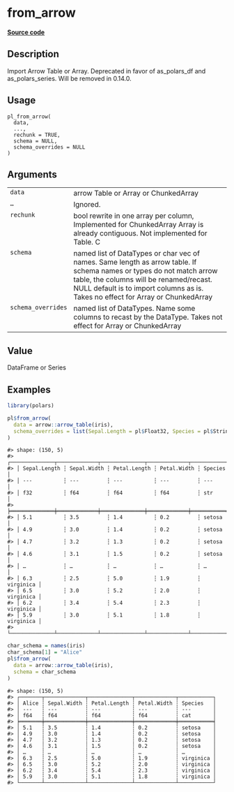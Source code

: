 

# from_arrow

[**Source code**](https://github.com/pola-rs/r-polars/tree/main/R/convert.R#L29)

## Description

Import Arrow Table or Array. Deprecated in favor of as_polars_df and
as_polars_series. Will be removed in 0.14.0.

## Usage

<pre><code class='language-R'>pl_from_arrow(
  data,
  ...,
  rechunk = TRUE,
  schema = NULL,
  schema_overrides = NULL
)
</code></pre>

## Arguments

<table>
<tr>
<td style="white-space: nowrap; font-family: monospace; vertical-align: top">
<code id="pl_from_arrow_:_data">data</code>
</td>
<td>
arrow Table or Array or ChunkedArray
</td>
</tr>
<tr>
<td style="white-space: nowrap; font-family: monospace; vertical-align: top">
<code id="pl_from_arrow_:_...">…</code>
</td>
<td>
Ignored.
</td>
</tr>
<tr>
<td style="white-space: nowrap; font-family: monospace; vertical-align: top">
<code id="pl_from_arrow_:_rechunk">rechunk</code>
</td>
<td>
bool rewrite in one array per column, Implemented for ChunkedArray Array
is already contiguous. Not implemented for Table. C
</td>
</tr>
<tr>
<td style="white-space: nowrap; font-family: monospace; vertical-align: top">
<code id="pl_from_arrow_:_schema">schema</code>
</td>
<td>
named list of DataTypes or char vec of names. Same length as arrow
table. If schema names or types do not match arrow table, the columns
will be renamed/recast. NULL default is to import columns as is. Takes
no effect for Array or ChunkedArray
</td>
</tr>
<tr>
<td style="white-space: nowrap; font-family: monospace; vertical-align: top">
<code id="pl_from_arrow_:_schema_overrides">schema_overrides</code>
</td>
<td>
named list of DataTypes. Name some columns to recast by the DataType.
Takes not effect for Array or ChunkedArray
</td>
</tr>
</table>

## Value

DataFrame or Series

## Examples

``` r
library(polars)

pl$from_arrow(
  data = arrow::arrow_table(iris),
  schema_overrides = list(Sepal.Length = pl$Float32, Species = pl$String)
)
```

    #> shape: (150, 5)
    #> ┌──────────────┬─────────────┬──────────────┬─────────────┬───────────┐
    #> │ Sepal.Length ┆ Sepal.Width ┆ Petal.Length ┆ Petal.Width ┆ Species   │
    #> │ ---          ┆ ---         ┆ ---          ┆ ---         ┆ ---       │
    #> │ f32          ┆ f64         ┆ f64          ┆ f64         ┆ str       │
    #> ╞══════════════╪═════════════╪══════════════╪═════════════╪═══════════╡
    #> │ 5.1          ┆ 3.5         ┆ 1.4          ┆ 0.2         ┆ setosa    │
    #> │ 4.9          ┆ 3.0         ┆ 1.4          ┆ 0.2         ┆ setosa    │
    #> │ 4.7          ┆ 3.2         ┆ 1.3          ┆ 0.2         ┆ setosa    │
    #> │ 4.6          ┆ 3.1         ┆ 1.5          ┆ 0.2         ┆ setosa    │
    #> │ …            ┆ …           ┆ …            ┆ …           ┆ …         │
    #> │ 6.3          ┆ 2.5         ┆ 5.0          ┆ 1.9         ┆ virginica │
    #> │ 6.5          ┆ 3.0         ┆ 5.2          ┆ 2.0         ┆ virginica │
    #> │ 6.2          ┆ 3.4         ┆ 5.4          ┆ 2.3         ┆ virginica │
    #> │ 5.9          ┆ 3.0         ┆ 5.1          ┆ 1.8         ┆ virginica │
    #> └──────────────┴─────────────┴──────────────┴─────────────┴───────────┘

``` r
char_schema = names(iris)
char_schema[1] = "Alice"
pl$from_arrow(
  data = arrow::arrow_table(iris),
  schema = char_schema
)
```

    #> shape: (150, 5)
    #> ┌───────┬─────────────┬──────────────┬─────────────┬───────────┐
    #> │ Alice ┆ Sepal.Width ┆ Petal.Length ┆ Petal.Width ┆ Species   │
    #> │ ---   ┆ ---         ┆ ---          ┆ ---         ┆ ---       │
    #> │ f64   ┆ f64         ┆ f64          ┆ f64         ┆ cat       │
    #> ╞═══════╪═════════════╪══════════════╪═════════════╪═══════════╡
    #> │ 5.1   ┆ 3.5         ┆ 1.4          ┆ 0.2         ┆ setosa    │
    #> │ 4.9   ┆ 3.0         ┆ 1.4          ┆ 0.2         ┆ setosa    │
    #> │ 4.7   ┆ 3.2         ┆ 1.3          ┆ 0.2         ┆ setosa    │
    #> │ 4.6   ┆ 3.1         ┆ 1.5          ┆ 0.2         ┆ setosa    │
    #> │ …     ┆ …           ┆ …            ┆ …           ┆ …         │
    #> │ 6.3   ┆ 2.5         ┆ 5.0          ┆ 1.9         ┆ virginica │
    #> │ 6.5   ┆ 3.0         ┆ 5.2          ┆ 2.0         ┆ virginica │
    #> │ 6.2   ┆ 3.4         ┆ 5.4          ┆ 2.3         ┆ virginica │
    #> │ 5.9   ┆ 3.0         ┆ 5.1          ┆ 1.8         ┆ virginica │
    #> └───────┴─────────────┴──────────────┴─────────────┴───────────┘
